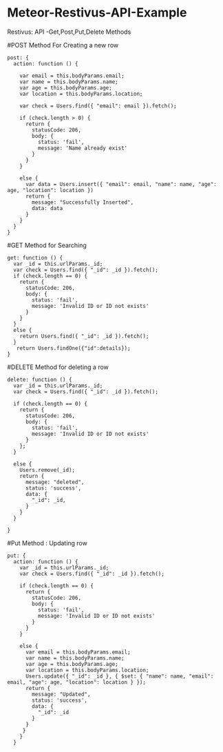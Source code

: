 # Meteor-Restivus-API-Example
Restivus: API -Get,Post,Put,Delete Methods

#POST Method For Creating a new row

    post: {
      action: function () {

        var email = this.bodyParams.email;
        var name = this.bodyParams.name;
        var age = this.bodyParams.age;
        var location = this.bodyParams.location;

        var check = Users.find({ "email": email }).fetch();

        if (check.length > 0) {
          return {
            statusCode: 206,
            body: {
              status: 'fail',
              message: 'Name already exist'
            }
          }
        }

        else {
          var data = Users.insert({ "email": email, "name": name, "age": age, "location": location })
          return {
            message: "Successfully Inserted",
            data: data
          }
        }
      }
    }

    
  #GET Method for Searching 
  
    get: function () {
      var _id = this.urlParams._id;
      var check = Users.find({ "_id": _id }).fetch();
      if (check.length == 0) {
        return {
          statusCode: 206,
          body: {
            status: 'fail',
            message: 'Invalid ID or ID not exists'
          }
        }
      }
      else {
        return Users.find({ "_id": _id }).fetch();
      }
       return Users.findOne({"id":details});
    }



  #DELETE Method for deleting a row
   
    delete: function () {
      var _id = this.urlParams._id;
      var check = Users.find({ "_id": _id }).fetch();

      if (check.length == 0) {
        return {
          statusCode: 206,
          body: {
            status: 'fail',
            message: 'Invalid ID or ID not exists'
          }
        };
      }

      else {
        Users.remove(_id);
        return {
          message: "deleted",
          status: 'success',
          data: {
            "_id": _id,
          }
        }
      }

    }


  #Put Method : Updating row
  
    put: {
      action: function () {
        var _id = this.urlParams._id;
        var check = Users.find({ "_id": _id }).fetch();

        if (check.length == 0) {
          return {
            statusCode: 206,
            body: {
              status: 'fail',
              message: 'Invalid ID or ID not exists'
            }
          }
        }

        else {
          var email = this.bodyParams.email;
          var name = this.bodyParams.name;
          var age = this.bodyParams.age;
          var location = this.bodyParams.location;
          Users.update({ "_id": _id }, { $set: { "name": name, "email": email, "age": age, "location": location } });
          return {
            message: "Updated",
            status: 'success',
            data: {
              "_id": _id
            }
          }
         }
        }
      }
     
